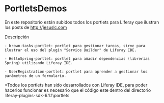 PortletsDemos
=============

En este repositorio están subidos todos los portlets para Liferay que ilustran los posts de http://jesuslc.com


Descripción


	- brown-tasks-portlet: portlet para gestionar tareas, sirve para ilustrar el uso del plugin "Service Builder" de Liferay IDE.

	- HelloSpring-portlet: portlet para añadir dependencias (librerías Spring) utilizando Liferay IDE.

	- UserRegistration-portlet: portlet para aprender a gestionar los parámetros de un formulario.	

*Todos los portlets han sido desarrollados con Liferay IDE, para poder hacerlos funcionar es necesario que el código este dentro del directorio liferay-plugins-sdk-6.1.1\portlets

